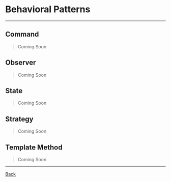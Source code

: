 # Behavioral Patterns

---

## Command

> Coming Soon

## Observer

> Coming Soon

## State

> Coming Soon

## Strategy

> Coming Soon

## Template Method

> Coming Soon

---

[Back](./../readme.md)
